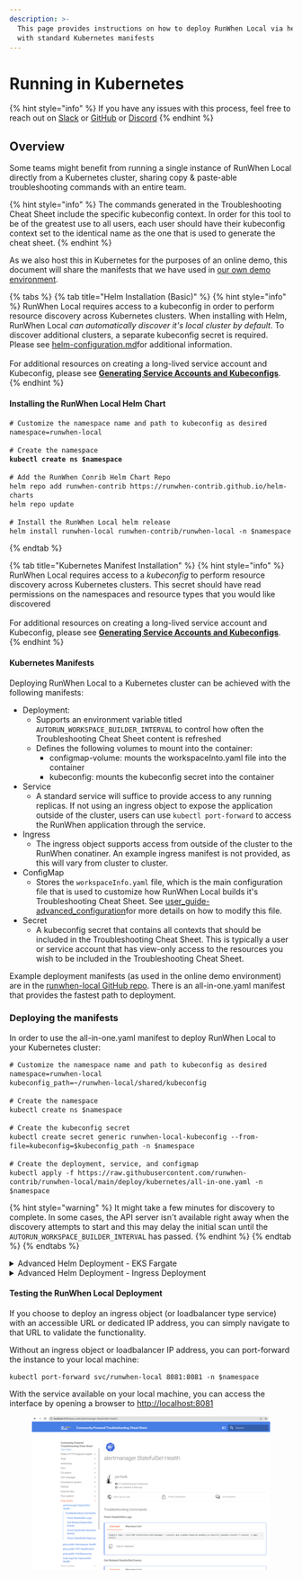 ```yaml
---
description: >-
  This page provides instructions on how to deploy RunWhen Local via helm or
  with standard Kubernetes manifests
---
```


# Running in Kubernetes

{% hint style="info" %}
If you have any issues with this process, feel free to reach out on [Slack](https://runwhen.slack.com/join/shared\_invite/zt-1l7t3tdzl-IzB8gXDsWtHkT8C5nufm2A) or [GitHub](https://github.com/runwhen-contrib/runwhen-local) or [Discord](https://discord.com/invite/Ut7Ws4rm8Q)
{% endhint %}

## Overview

Some teams might benefit from running a single instance of RunWhen Local directly from a Kubernetes cluster, sharing copy & paste-able troubleshooting commands with an entire team.

{% hint style="info" %}
The commands generated in the Troubleshooting Cheat Sheet include the specific kubeconfig context. In order for this tool to be of the greatest use to all users, each user should have their kubeconfig context set to the identical name as the one that is used to generate the cheat sheet.
{% endhint %}

As we also host this in Kubernetes for the purposes of an online demo, this document will share the manifests that we have used in [our own demo environment](https://runwhen-local.sandbox.runwhen.com).

{% tabs %}
{% tab title="Helm Installation (Basic)" %}
{% hint style="info" %}
RunWhen Local requires access to a kubeconfig in order to perform resource discovery across Kubernetes clusters. When installing with Helm, RunWhen Local _can automatically discover it's local cluster by default_. To discover additional clusters, a separate kubeconfig secret is required. Please see [helm-configuration.md](user-guide/user\_guide-advanced\_configuration/helm-configuration.md "mention")for additional information. \
\
For additional resources on creating a long-lived service account and Kubeconfig, please see [**Generating Service Accounts and Kubeconfigs**](https://docs.runwhen.com/public/runwhen-platform/guides/kubernetes-environments/generating-service-accounts-and-kubeconfigs).
{% endhint %}

#### Installing the RunWhen Local Helm Chart

<pre><code># Customize the namespace name and path to kubeconfig as desired
namespace=runwhen-local

# Create the namespace
<strong>kubectl create ns $namespace
</strong>
# Add the RunWhen Conrib Helm Chart Repo
helm repo add runwhen-contrib https://runwhen-contrib.github.io/helm-charts
helm repo update

# Install the RunWhen Local helm release 
helm install runwhen-local runwhen-contrib/runwhen-local -n $namespace
</code></pre>
{% endtab %}

{% tab title="Kubernetes Manifest Installation" %}
{% hint style="info" %}
RunWhen Local requires access to a _kubeconfig_ to perform resource discovery across Kubernetes clusters. This secret should have read permissions on the namespaces and resource types that you would like discovered \
\
For additional resources on creating a long-lived service account and Kubeconfig, please see [**Generating Service Accounts and Kubeconfigs**](https://docs.runwhen.com/public/runwhen-platform/guides/kubernetes-environments/generating-service-accounts-and-kubeconfigs).
{% endhint %}

#### Kubernetes Manifests

Deploying RunWhen Local to a Kubernetes cluster can be achieved with the following manifests:

* Deployment:
  * Supports an environment variable titled `AUTORUN_WORKSPACE_BUILDER_INTERVAL` to control how often the Troubleshooting Cheat Sheet content is refreshed
  * Defines the following volumes to mount into the container:
    * configmap-volume: mounts the workspaceInto.yaml file into the container
    * kubeconfig: mounts the kubeconfig secret into the container
* Service
  * A standard service will suffice to provide access to any running replicas. If not using an ingress object to expose the application outside of the cluster, users can use `kubectl port-forward` to access the RunWhen application through the service.
* Ingress
  * The ingress object supports access from outside of the cluster to the RunWhen conatiner. An example ingress manifest is not provided, as this will vary from cluster to cluster.
* ConfigMap
  * Stores the `workspaceInfo.yaml` file, which is the main configuration file that is used to customize how RunWhen Local builds it's Troubleshooting Cheat Sheet. See [user\_guide-advanced\_configuration](user-guide/user\_guide-advanced\_configuration/ "mention")for more details on how to modify this file.
* Secret
  * A kubeconfig secret that contains all contexts that should be included in the Troubleshooting Cheat Sheet. This is typically a user or service account that has view-only access to the resources you wish to be included in the Troubleshooting Cheat Sheet.

Example deployment manifests (as used in the online demo environment) are in the [runwhen-local GitHub repo](https://github.com/runwhen-contrib/runwhen-local/tree/main/deploy/kubernetes). There is an all-in-one.yaml manifest that provides the fastest path to deployment.

####

### Deploying the manifests

In order to use the all-in-one.yaml manifest to deploy RunWhen Local to your Kubernetes cluster:

```
# Customize the namespace name and path to kubeconfig as desired
namespace=runwhen-local
kubeconfig_path=~/runwhen-local/shared/kubeconfig

# Create the namespace
kubectl create ns $namespace

# Create the kubeconfig secret
kubectl create secret generic runwhen-local-kubeconfig --from-file=kubeconfig=$kubeconfig_path -n $namespace

# Create the deployment, service, and configmap
kubectl apply -f https://raw.githubusercontent.com/runwhen-contrib/runwhen-local/main/deploy/kubernetes/all-in-one.yaml -n $namespace
```

{% hint style="warning" %}
It might take a few minutes for discovery to complete. In some cases, the API server isn't available right away when the discovery attempts to start and this may delay the initial scan until the `AUTORUN_WORKSPACE_BUILDER_INTERVAL` has passed.
{% endhint %}
{% endtab %}
{% endtabs %}

<details>

<summary>Advanced Helm Deployment - EKS Fargate</summary>

EKS Fargate only looks at Kubernetes resource requests when provisioning nodes. As a result, the following helm installation command is recommended for EKS Fargate implementations:&#x20;

{% code overflow="wrap" %}
```
helm install runwhen-local runwhen-contrib/runwhen-local \
    -n $namespace \
    --set resources.requests.memory="1Gi" \
    --set resources.requests.cpu="1" 
```
{% endcode %}

</details>

<details>

<summary>Advanced Helm Deployment - Ingress Deployment</summary>

While the ingress configuration will vary between environments, the following _example_ outlines how to create an ingress object with the helm installation command.&#x20;

_This example demonstrates an ingress object ingress-nginx, cert-manager, and external-dns._ &#x20;

```
namespace=rwl-2
hostname="rwl.sandbox.runwhen.com"
helm install runwhen-local runwhen-contrib/runwhen-local -n $namespace \
    --set ingress.enabled=true \
    --set ingress.annotations."kubernetes\.io/tls-acme"=letsencrypt-prod \
    --set-string ingress.annotations."cert-manager\.io/cluster-issuer"="true"\
	--set ingress.annotations."external-dns\.alpha\.kubernetes\.io/hostname"=${hostname} \
    --set ingress.className="ingress-nginx" \
  	--set ingress.hosts[0].host=${hostname} \
  	--set ingress.hosts[0].paths[0].backend.service.name="runwhen-local" \
  	--set ingress.hosts[0].paths[0].backend.service.port.number=8081 \
  	--set ingress.hosts[0].paths[0].path="/" \
  	--set ingress.hosts[0].paths[0].pathType="Prefix" \
  	--set ingress.tls[0].hosts[0]=${hostname} \
  	--set ingress.tls[0].secretName="runwhen-local-tls"
```

</details>

#### Testing the RunWhen Local Deployment

If you choose to deploy an ingress object (or loadbalancer type service) with an accessible URL or dedicated IP address, you can simply navigate to that URL to validate the functionality.

Without an ingress object or loadbalancer IP address, you can port-forward the instance to your local machine:

```
kubectl port-forward svc/runwhen-local 8081:8081 -n $namespace
```

With the service available on your local machine, you can access the interface by opening a browser to [http://localhost:8081](http://localhost:8081)

<figure><img src="assets/gs_k8s_view_cheat_sheet.png" alt=""><figcaption></figcaption></figure>
